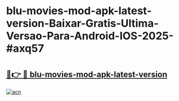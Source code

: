 # blu-movies-mod-apk-latest-version-Baixar-Gratis-Ultima-Versao-Para-Android-IOS-2025-#axq57

# <h2><a href="https://ainizakaria.my?title=blu-movies-mod-apk-latest-version&ref=24M">🔗👉 🔴 blu-movies-mod-apk-latest-version</a></h2>

[![acn](https://github.com/user-attachments/assets/0f9c940e-d8b0-45ae-aac7-cd30a18b3e1c)](https://ainizakaria.my?title=blu-movies-mod-apk-latest-version&ref=24M)

